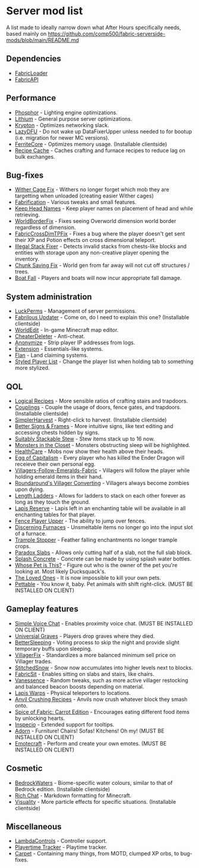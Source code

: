 # Server mod list
A list made to ideally narrow down what After Hours specifically needs, based mainly on https://github.com/comp500/fabric-serverside-mods/blob/main/README.md

## Dependencies
* [FabricLoader](https://fabricmc.net/use/)
* [FabricAPI](https://www.curseforge.com/minecraft/mc-mods/fabric-api)

## Performance
* [Phosphor](https://www.curseforge.com/minecraft/mc-mods/phosphor) - Lighting engine optimizations.
* [Lithium](https://www.curseforge.com/minecraft/mc-mods/lithium) - General purpose server optimizations.
* [Krypton](https://github.com/astei/krypton) - Optimizes networking slack.
* [LazyDFU](https://modrinth.com/mod/lazydfu) - Do not wake up DataFixerUpper unless needed to for bootup (i.e. migration for newer MC versions).
* [FerriteCore](https://www.curseforge.com/minecraft/mc-mods/ferritecore-fabric) - Optimizes memory usage. (Installable clientside)
* [Recipe Cache](https://www.curseforge.com/minecraft/mc-mods/recipe-cache) - Caches crafting and furnace recipes to reduce lag on bulk exchanges.

## Bug-fixes
* [Wither Cage Fix](https://www.curseforge.com/minecraft/mc-mods/wither-cage-fix) - Withers no longer forget which mob they are targetting when unloaded (creating easier Wither cages)
* [Fabrification](https://www.curseforge.com/minecraft/mc-mods/fabrication) - Various tweaks and small features.
* [Keep Head Names](https://modrinth.com/mod/keepheadnames) - Keep player names on placement of head and while retrieving.
* [WorldBorderFix](https://modrinth.com/mod/WorldBorderFix) - Fixes seeing Overworld dimension world border regardless of dimension.
* [FabricCrossDimTPFix](https://modrinth.com/mod/FabricCrossDimTPFix) - Fixes a bug where the player doesn't get sent their XP and Potion effects on cross dimensional teleport. 
* [Illegal Stack Fixer](https://www.curseforge.com/minecraft/mc-mods/illegal-stack-fixer) - Detects invalid stacks from chests-like blocks and entities with storage upon any non-creative player opening the inventory.
* [Chunk Saving Fix](https://www.curseforge.com/minecraft/mc-mods/chunk-saving-fix) - World gen from far away will not cut off structures / trees.
* [Boat Fall](https://modrinth.com/mod/boat-fall) - Players and boats will now incur appropriate fall damage.

## System administration
* [LuckPerms](https://github.com/lucko/LuckPerms) - Management of server permissions.
* [Fabrilous Updater](https://www.curseforge.com/minecraft/mc-mods/fabrilous-updater) - Come on, do I need to explain this one? (Installable clientside)
* [WorldEdit](https://www.curseforge.com/minecraft/mc-mods/worldedit) - In-game Minecraft map editor.
* [CheaterDeleter](https://github.com/CoolMineman/CheaterDeleter) - Anti-cheat.
* [Anonymize](https://github.com/NucleoidMC/anonymize/releases/) - Strip player IP addresses from logs.
* [Extension](https://modrinth.com/mod/ext) - Essentials-like systems.
* [Flan](https://www.curseforge.com/minecraft/mc-mods/flan) - Land claiming systems.
* [Styled Player List](https://modrinth.com/mod/styledplayerlist) - Change the player list when holding tab to something more stylized.

## QOL
* [Logical Recipes](https://www.curseforge.com/minecraft/mc-mods/logical-recipes) - More sensible ratios of crafting stairs and trapdoors.
* [Couplings](https://www.curseforge.com/minecraft/mc-mods/couplings) - Couple the usage of doors, fence gates, and trapdoors. (Installable clientside)
* [SimplerHarvest](https://www.curseforge.com/minecraft/mc-mods/simplerharvest/) - Right-click to harvest. (Installable clientside)
* [Better Signs & Frames](https://www.curseforge.com/minecraft/mc-mods/better-signs-and-frames) - More intuitive signs, like text editing and accessing chests hidden by signs. 
* [Suitably Stackable Stew](https://www.curseforge.com/minecraft/mc-mods/suitably-stackable-stew) - Stew items stack up to 16 now.
* [Monsters in the Closet](https://modrinth.com/mod/monsters-in-the-closet) - Monsters obstructing sleep will be highlighted.
* [HealthCare](https://modrinth.com/mod/healthcare) - Mobs now show their health above their heads.
* [Egg of Capitalism](https://modrinth.com/mod/egg-of-capitalism) - Every player who has killed the Ender Dragon will receieve their own personal egg.
* [Villagers-Follow-Emeralds-Fabric](https://modrinth.com/mod/villagers-follow-emeralds-fabric) - Villagers will follow the player while holding emerald items in their hand.
* [Roundaround's Villager Converting](https://modrinth.com/mod/roundaround-villager-converting) - Villagers always become zombies upon dying.
* [Length Ladders](https://www.curseforge.com/minecraft/mc-mods/lengthy-ladders) - Allows for ladders to stack on each other forever as long as they touch the ground.
* [Lapis Reserve](https://www.curseforge.com/minecraft/mc-mods/lapis-reserve) - Lapis left in an enchanting table will be available in all enchanting tables for that player.
* [Fence Player Upper](https://www.curseforge.com/minecraft/mc-mods/fenceplayerupper) - The ability to jump over fences.
* [Discerning Furnaces](https://www.curseforge.com/minecraft/mc-mods/discerning-furnace) - Unsmeltable items no longer go into the input slot of a furnace.
* [Trample Stopper](https://www.curseforge.com/minecraft/mc-mods/trample-stopper-fabric) - Feather falling enchantments no longer trample crops.
* [Paradox Slabs](https://modrinth.com/mod/paradox-slabs) - Allows only cutting half of a slab, not the full slab block.
* [Splash Concrete](https://www.curseforge.com/minecraft/mc-mods/splash-concrete) - Concrete can be made by using splash water bottles.
* [Whose Pet is This?](https://www.curseforge.com/minecraft/mc-mods/whose-pet-is-this) - Figure out who is the owner of the pet you're looking at. Most likely Ducksquack's.
* [The Loved Ones](https://www.curseforge.com/minecraft/mc-mods/the-loved-ones) - It is now impossible to kill your own pets.
* [Pettable](https://modrinth.com/mod/pettable) - You know it, baby. Pet animals with shift right-click. (MUST BE INSTALLED ON CLIENT)

## Gameplay features
* [Simple Voice Chat](https://www.curseforge.com/minecraft/mc-mods/simple-voice-chat) - Enables proximity voice chat. (MUST BE INSTALLED ON CLIENT)
* [Universial Graves](https://modrinth.com/mod/universal-graves) - Players drop graves where they died.
* [BetterSleeping](https://www.curseforge.com/minecraft/mc-mods/bettersleeping) - Voting process to skip the night and provide slight temporary buffs upon sleeping.
* [VillagerFix](https://www.curseforge.com/minecraft/mc-mods/villagerfix) - Standardizes a more balanced minimum sell price on Villager trades.
* [StitchedSnow](https://www.curseforge.com/minecraft/mc-mods/stitchedsnow) - Snow now accumulates into higher levels next to blocks.
* [FabricSit](https://modrinth.com/mod/sit) - Enables sitting on slabs and stairs, like chairs.
* [Vanessence](https://modrinth.com/mod/vanessence) - Random tweaks, such as more active villager restocking and balanced beacon boosts depending on material.
* [Lapis Warps](https://www.curseforge.com/minecraft/mc-mods/lapis-warps) - Physical teleporters to locations.
* [Anvil Crushing Recipes](https://www.curseforge.com/minecraft/mc-mods/anvil-crushing-recipes) - Anvils now crush whatever block they smash onto.
* [Spice of Fabric: Carrot Edition](https://www.curseforge.com/minecraft/mc-mods/spice-of-life-carrot-edition) - Encourages eating different food items by unlocking hearts.
* [Inspecio](https://modrinth.com/mod/inspecio) - Extended support for tooltips.
* [Adorn](https://modrinth.com/mod/adorn) - Furniture! Chairs! Sofas! Kitchens! Oh my! (MUST BE INSTALLED ON CLIENT)
* [Emotecraft](https://modrinth.com/mod/emotecraft) - Perform and create your own emotes. (MUST BE INSTALLED ON CLIENT)

## Cosmetic
* [BedrockWaters](https://www.curseforge.com/minecraft/mc-mods/bedrockwaters/) - Biome-specific water colours, similar to that of Bedrock edition. (Installable clientside)
* [Rich Chat](https://github.com/Ashley1227/rich-chat) - Markdown formatting for Minecraft.
* [Visuality](https://modrinth.com/mod/visuality) - More particle effects for specific situations. (Installable clientside)

## Miscellaneous
* [LambdaControls](https://modrinth.com/mod/lambdacontrols) - Controller support.
* [Playertime Tracker](https://modrinth.com/mod/playtime-tracker) - Playtime tracker.
* [Carpet](https://www.curseforge.com/minecraft/mc-mods/carpet) - Containing many things, from MOTD, clumped XP orbs, to bug-fixes.

